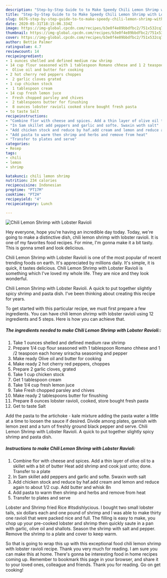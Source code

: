 ```yaml
---
description: "Step-by-Step Guide to to Make Speedy Chili Lemon Shrimp with Lobster Ravioli"
title: "Step-by-Step Guide to to Make Speedy Chili Lemon Shrimp with Lobster Ravioli"
slug: 6676-step-by-step-guide-to-to-make-speedy-chili-lemon-shrimp-with-lobster-ravioli
date: 2020-05-31T18:15:06.334Z
image: https://img-global.cpcdn.com/recipes/b3e0f4e89bbdfbc2/751x532cq70/chili-lemon-shrimp-with-lobster-ravioli-recipe-main-photo.jpg
thumbnail: https://img-global.cpcdn.com/recipes/b3e0f4e89bbdfbc2/751x532cq70/chili-lemon-shrimp-with-lobster-ravioli-recipe-main-photo.jpg
cover: https://img-global.cpcdn.com/recipes/b3e0f4e89bbdfbc2/751x532cq70/chili-lemon-shrimp-with-lobster-ravioli-recipe-main-photo.jpg
author: Bettie Palmer
ratingvalue: 4.7
reviewcount: 14
recipeingredient:
- 1 ounces shelled and defined medium raw shrimp
- 14 cup flour seasoned with 1 tablespoon Romano chhese and 1 2 teaspoon each honey sriracha seasoning and pepper
-  Olive oil and butter for cooking
- 2 hot cherry red peppers choppes
-  2 garlic cloves grated
- 1 cup chicken stock
-  1 tablespoon cream
- 14 cup fresh lemon juce
-  Fresh chopped parsley and chives
-  2 tablespoons butter for finushing
-  8 ounces lobster ravioli cooked store bought fresh pasta
- to taste Salt
recipeinstructions:
- "Combine flor with cheese and spices. Add a thin layer of olive oil to a skillet with a bit of butter Heat add shrimp and cook just unto; done. Transfer to a plate"
- "In Sam skillet add peppers and garlic and softe. Swaxin woth salt"
- "Add chicken stock and reduce by haf.add cream and lemon and reduce again to about 1/2 cup. Add butter and whisk 8n"
- "Add pasta to warm then shrimp and herbs and remove from heat"
- "Transfer to plates and serve"
categories:
- Resep
tags:
- chili
- lemon
- shrimp

katakunci: chili lemon shrimp
nutrition: 234 calories
recipecuisine: Indonesian
preptime: "PT17M"
cooktime: "PT2H"
recipeyield: "4"
recipecategory: Lunch

---
```



![Chili Lemon Shrimp with Lobster Ravioli](https://img-global.cpcdn.com/recipes/b3e0f4e89bbdfbc2/751x532cq70/chili-lemon-shrimp-with-lobster-ravioli-recipe-main-photo.jpg)

Hey everyone, hope you're having an incredible day today. Today, we're going to make a distinctive dish, chili lemon shrimp with lobster ravioli. It is one of my favorites food recipes. For mine, I'm gonna make it a bit tasty. This is gonna smell and look delicious.

Chili Lemon Shrimp with Lobster Ravioli is one of the most popular of recent trending foods on earth. It's appreciated by millions daily. It's simple, it is quick, it tastes delicious. Chili Lemon Shrimp with Lobster Ravioli is something which I've loved my whole life. They are nice and they look wonderful.

Chili Lemon Shrimp with Lobster Ravioli. A quick to put together slightly spicy shrimp and pasta dish. I&#39;ve been thinking about creating this recipe for years.


To get started with this particular recipe, we must first prepare a few ingredients. You can have chili lemon shrimp with lobster ravioli using 12 ingredients and 5 steps. Here is how you can achieve that.

##### The ingredients needed to make Chili Lemon Shrimp with Lobster Ravioli::

1. Take 1 ounces shelled and defined medium raw shrimp
1. Prepare 1/4 cup flour seasoned with 1 tablespoon Romano chhese and 1 /2 teaspoon each honey sriracha seasoning and pepper
1. Make ready  Olive oil and butter for cooking
1. Make ready 2 hot cherry red peppers, choppes
1. Prepare  2 garlic cloves, grated
1. Take 1 cup chicken stock
1. Get  1 tablespoon cream
1. Take 1/4 cup fresh lemon juce
1. Take  Fresh chopped parsley and chives
1. Make ready  2 tablespoons butter for finushing
1. Prepare  8 ounces lobster ravioli, cooked, store bought fresh pasta
1. Get to taste Salt


Add the pasta to the artichoke - kale mixture adding the pasta water a little at a time to loosen the sauce if desired. Divide among plates, garnish with lemon zest and a turn of freshly ground black pepper and serve. Chili Lemon Shrimp with Lobster Ravioli. A quick to put together slightly spicy shrimp and pasta dish. 

##### Instructions to make Chili Lemon Shrimp with Lobster Ravioli:

1. Combine flor with cheese and spices. Add a thin layer of olive oil to a skillet with a bit of butter Heat add shrimp and cook just unto; done. Transfer to a plate
1. In Sam skillet add peppers and garlic and softe. Swaxin woth salt
1. Add chicken stock and reduce by haf.add cream and lemon and reduce again to about 1/2 cup. Add butter and whisk 8n
1. Add pasta to warm then shrimp and herbs and remove from heat
1. Transfer to plates and serve


Lobster and Shrimp fried Rice #itsdishlycious. I bought two small lobster tails, six dollars each and one pound of shrimp and I was able to make thirty one ravioli that were packed nice and full. The filling is easy to make, you chop up your pre-cooked lobster and shrimp then quickly saute in a pan with garlic, olive oil and shallots. Season the shrimp with salt and pepper. Remove the shrimp to a plate and cover to keep warm. 

So that is going to wrap this up with this exceptional food chili lemon shrimp with lobster ravioli recipe. Thank you very much for reading. I am sure you can make this at home. There's gonna be interesting food in home recipes coming up. Remember to bookmark this page in your browser, and share it to your loved ones, colleague and friends. Thank you for reading. Go on get cooking!
